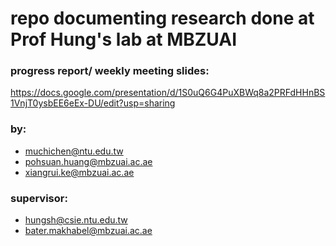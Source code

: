 # repo documenting research done at Prof Hung's lab at MBZUAI

### progress report/ weekly meeting slides:

https://docs.google.com/presentation/d/1S0uQ6G4PuXBWq8a2PRFdHHnBS1VnjT0ysbEE6eEx-DU/edit?usp=sharing

### by:

- muchichen@ntu.edu.tw
- pohsuan.huang@mbzuai.ac.ae
- xiangrui.ke@mbzuai.ac.ae

### supervisor:

- hungsh@csie.ntu.edu.tw
- bater.makhabel@mbzuai.ac.ae
